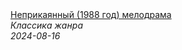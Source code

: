 <!--2024-08-16 10:14:43-->
<div class="yb">
  <a class="nodecor" href="/index.html?filmy/neprikayannyj_1988_god_melodrama">
    <img class="preview" data-videoid="RAG2MpXzJCM" src="https://i3.ytimg.com/vi/RAG2MpXzJCM/hqdefault.jpg" align="middle" alt="">
  </a>
  <div class="inlbl text">
    <a class="nodecor" href="/index.html?filmy/neprikayannyj_1988_god_melodrama">Неприкаянный (1988 год) мелодрама</a><br>
    <i class="smaller2">Классика жанра</i><br>
    <i class="smaller3">2024-08-16</i>
  </div>
</div>
